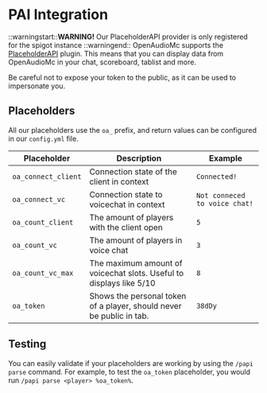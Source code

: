 [//]: # (TITLE:PlaceholderAPI Integration)
[//]: # (ICON:fas fa-sliders-h)
[//]: # (DESCRIPTION:Hooking into PAPI with OpenAudioMc)
[//]: # (TAGS:papi,placeholders,configs,technical)

# PAI Integration
::warningstart::<strong>WARNING!</strong> Our PlaceholderAPI provider is only registered for the spigot instance ::warningend::
OpenAudioMc supports the [PlaceholderAPI](https://www.spigotmc.org/resources/placeholderapi.6245/) plugin. This means that you can display data from OpenAudioMc in your chat, scoreboard, tablist and more.

Be careful not to expose your token to the public, as it can be used to impersonate you.

## Placeholders
All our placeholders use the `oa_` prefix, and return values can be configured in our `config.yml` file.

| Placeholder         | Description                                                          | Example                       |
|---------------------|----------------------------------------------------------------------|-------------------------------|
| `oa_connect_client` | Connection state of the client in context                            | `Connected!`                  |
| `oa_connect_vc`     | Connection state to voicechat in context                             | `Not conneced to voice chat!` |
| `oa_count_client`   | The amount of players with the client open                           | `5`                           |
| `oa_count_vc`       | The amount of players in voice chat                                  | `3`                           |
| `oa_count_vc_max`   | The maximum amount of voicechat slots. Useful to displays like 5/10  | `8`                           |
| `oa_token`          | Shows the personal token of a player, should never be public in tab. | `38dDy`                       |

## Testing
You can easily validate if your placeholders are working by using the `/papi parse` command. For example, to test the `oa_token` placeholder, you would run `/papi parse <player> %oa_token%`.